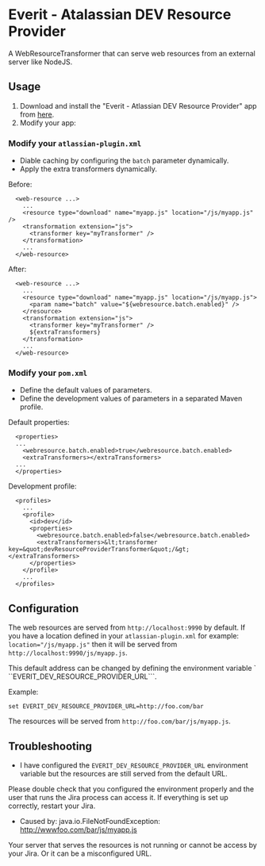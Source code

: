 # Everit - Atalassian DEV Resource Provider

A WebResourceTransformer that can serve web resources from an external server like NodeJS.

## Usage

1. Download and install the "Everit - Atlassian DEV Resource Provider" app from [here](TBD).
2. Modify your app:

### Modify your ```atlassian-plugin.xml```

 * Diable caching by configuring the ```batch``` parameter dynamically.
 * Apply the extra transformers dynamically.

Before:

```
  <web-resource ...>
    ...
    <resource type="download" name="myapp.js" location="/js/myapp.js" />
    <transformation extension="js">
      <transformer key="myTransformer" />
    </transformation>
    ...
  </web-resource>
```

After: 

```
  <web-resource ...>
    ...
    <resource type="download" name="myapp.js" location="/js/myapp.js">
      <param name="batch" value="${webresource.batch.enabled}" />
    </resource>
    <transformation extension="js">
      <transformer key="myTransformer" />
      ${extraTransformers}
    </transformation>
    ...
  </web-resource>
```

### Modify your ```pom.xml```

 * Define the default values of parameters.
 * Define the development values of parameters in a separated Maven profile.
 
Default properties:

```
  <properties>
  ...
    <webresource.batch.enabled>true</webresource.batch.enabled>
    <extraTransformers></extraTransformers>
  ...
  </properties>
```

Development profile:

```
  <profiles>
    ...
    <profile>
      <id>dev</id>
      <properties>
        <webresource.batch.enabled>false</webresource.batch.enabled>
        <extraTransformers>&lt;transformer key=&quot;devResourceProviderTransformer&quot;/&gt;</extraTransformers>
      </properties>
    </profile>
    ...
  </profiles>
```

## Configuration

The web resources are served from ```http://localhost:9990``` by default. If you have a 
location defined in your ```atlassian-plugin.xml``` for example: ```location="/js/myapp.js"```
then it will be served from ```http://localhost:9990/js/myapp.js```.

This default address can be changed by defining the environment variable `
``EVERIT_DEV_RESOURCE_PROVIDER_URL```.

Example:

```
set EVERIT_DEV_RESOURCE_PROVIDER_URL=http://foo.com/bar
```

The resources will be served from ```http://foo.com/bar/js/myapp.js```.

## Troubleshooting

 * I have configured the ```EVERIT_DEV_RESOURCE_PROVIDER_URL``` environment variable but 
the resources are still served from the default URL.

Please double check that you configured the environment properly and the user that runs the Jira 
process can access it. If everything is set up correctly, restart your Jira.

 * Caused by: java.io.FileNotFoundException: http://wwwfoo.com/bar/js/myapp.js

Your server that serves the resources is not running or cannot be access by your Jira. Or it can be
a misconfigured URL.

